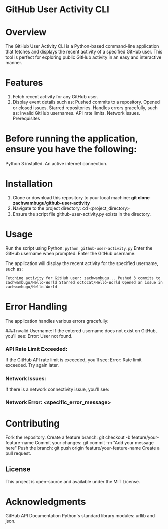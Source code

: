 
# GitHub User Activity CLI

# Overview

The GitHub User Activity CLI is a Python-based command-line application that fetches and displays the recent activity of a specified GitHub user. This tool is perfect for exploring public GitHub activity in an easy and interactive manner.

# Features

1. Fetch recent activity for any GitHub user.
2. Display event details such as:
      Pushed commits to a repository.
      Opened or closed issues.
      Starred repositories.
      Handles errors gracefully, such as:
      Invalid GitHub usernames.
      API rate limits.
      Network issues.
      Prerequisites
 # Before running the application, ensure you have the following:
Python 3 installed.
An active internet connection.

# Installation
1. Clone or download this repository to your local machine:
  **git clone zachwambugu/github-user-activity**
2. Navigate to the project directory:
  cd <project_directory>
3. Ensure the script file github-user-activity.py exists in the directory.

# Usage
Run the script using Python:
```python github-user-activity.py```
Enter the GitHub username when prompted:
Enter the GitHub username: <username>

The application will display the recent activity for the specified username, such as:

`Fetching activity for GitHub user: zachwambugu...
Pushed 3 commits to zachwambugu/Hello-World
Starred octocat/Hello-World
Opened an issue in zachwambugu/Hello-World`

# Error Handling
The application handles various errors gracefully:

###I nvalid Username:
  If the entered username does not exist on GitHub, you'll see:
  Error: User not found.
  
### API Rate Limit Exceeded:
If the GitHub API rate limit is exceeded, you'll see:
Error: Rate limit exceeded. Try again later.

### Network Issues:
If there is a network connectivity issue, you'll see:

### Network Error: <specific_error_message>

# Contributing
Fork the repository.
Create a feature branch:
git checkout -b feature/your-feature-name
Commit your changes:
git commit -m "Add your message here"
Push the branch:
git push origin feature/your-feature-name
Create a pull request.
## License
This project is open-source and available under the MIT License.

# Acknowledgments
GitHub API Documentation
Python's standard library modules: urllib and json.

